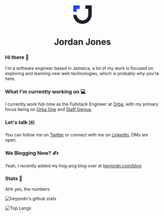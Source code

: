 <p align="center">
  <a href="https://heyjordn.com">
    <img alt="JordanJones" src="https://raw.githubusercontent.com/heyjordn/heyjordn/master/static/favicon-light.png" width="60" />
  </a>
</p>
<h1 align="center">
  Jordan Jones
</h1>

### Hi there 🌊

I'm a software engineer based in Jamaica, a lot of my work is focused on exploring and learning new web technologies, which is probably why you're here.

### What I'm currently working on 💻

I currently work full-time as the Fullstack Engineer at [Orba](https://orba.io), with my primary focus being on [Orba One](https://orbaone.com) and [Staff Genius](https://staffgenius.io).

### Let's talk ✉️

You can follow me on [Twitter](https://twitter.com/jord_njones) or connect with me on [LinkedIn](https://www.linkedin.com/in/heyjordn/), DMs are open.

### We Blogging Now? ✍️

Yeah, I recently added my hog-pog blog over at [heyjordn.com/blog](https://heyjordn.com/blog)

### Stats :dizzy:
Ahh yes, the numbers.

![heyjordn's github stats](https://github-readme-stats.vercel.app/api?username=heyjordn&hide=contribs,issues)

![Top Langs](https://github-readme-stats.vercel.app/api/top-langs/?username=heyjordn&theme=buefy&layout=compact)


